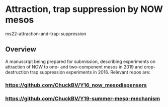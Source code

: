# Attraction, trap suppression by NOW mesos

ms22-attraction-and-trap-suppression

## Overview

A manuscript being prepared for submission, describing experiments on 
attraction of NOW to one- and two-component mesos in 2019 and crop-destruction 
trap suppression experiments in 2016. Relevant repos are:

### https://github.com/ChuckBV/Y16_now_mesodispensers

### https://github.com/ChuckBV/Y19-summer-meso-mechanism


